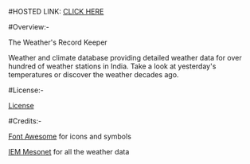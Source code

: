 #HOSTED LINK:
[CLICK HERE](https://environmentaltrendsindia.netlify.app/)

#Overview:-

The Weather's Record Keeper

Weather and climate database providing detailed weather data for over hundred of weather stations in India. Take a look at yesterday's temperatures or discover the weather decades ago.

#License:-

[License](LICENSE)

#Credits:-

[Font Awesome](https://fontawesome.com/) for icons and symbols

[IEM Mesonet](https://mesonet.agron.iastate.edu/request/download.phtml?network=IN__ASOS#) for all the weather data
